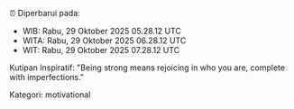 ⏰ Diperbarui pada:
- WIB: Rabu, 29 Oktober 2025 05.28.12 UTC
- WITA: Rabu, 29 Oktober 2025 06.28.12 UTC
- WIT: Rabu, 29 Oktober 2025 07.28.12 UTC

Kutipan Inspiratif:
"Being strong means rejoicing in who you are, complete with imperfections."


Kategori: motivational

